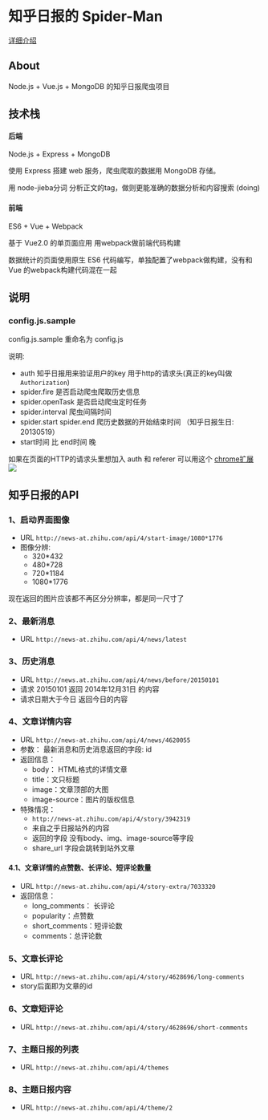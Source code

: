 # 知乎日报的 Spider-Man

[详细介绍](https://github.com/ccforward/cc/issues/45)

## About

Node.js + Vue.js + MongoDB 的知乎日报爬虫项目

## 技术栈

#### 后端

Node.js + Express + MongoDB

使用 Express 搭建 web 服务，爬虫爬取的数据用 MongoDB 存储。


用 node-jieba分词 分析正文的tag，做则更能准确的数据分析和内容搜索 (doing)

#### 前端

ES6 + Vue + Webpack

基于 Vue2.0 的单页面应用 用webpack做前端代码构建

数据统计的页面使用原生 ES6 代码编写，单独配置了webpack做构建，没有和 Vue 的webpack构建代码混在一起

## 说明


### config.js.sample

config.js.sample 重命名为 config.js

说明:

* auth 知乎日报用来验证用户的key 用于http的请求头(真正的key叫做 `Authorization`)
* spider.fire 是否启动爬虫爬取历史信息
* spider.openTask 是否启动爬虫定时任务
* spider.interval 爬虫间隔时间
* spider.start spider.end  爬历史数据的开始结束时间 （知乎日报生日: 20130519）
* start时间 比 end时间 晚

如果在页面的HTTP的请求头里想加入 auth 和 referer 可以用这个 [chrome扩展](https://github.com/ccforward/C-Header)
![](http://ww2.sinaimg.cn/large/7853084cjw1f6wvzw1utxj208w0bhjrp.jpg)

## 知乎日报的API

### 1、启动界面图像

* URL `http://news-at.zhihu.com/api/4/start-image/1080*1776`
* 图像分辨:
	* 320*432
	* 480*728
	* 720*1184
	* 1080*1776

现在返回的图片应该都不再区分分辨率，都是同一尺寸了
	
### 2、最新消息
* URL `http://news-at.zhihu.com/api/4/news/latest`


### 3、历史消息
* URL `http://news.at.zhihu.com/api/4/news/before/20150101`
* 请求 20150101 返回 2014年12月31日 的内容
* 请求日期大于今日 返回今日的内容

### 4、文章详情内容
* URL `http://news-at.zhihu.com/api/4/news/4620055`
* 参数： 最新消息和历史消息返回的字段: id
* 返回信息：
	* body： HTML格式的详情文章
	* title：文只标题
	* image：文章顶部的大图
	* image-source：图片的版权信息
* 特殊情况：
	* `http://news-at.zhihu.com/api/4/story/3942319`
	* 来自之乎日报站外的内容
	* 返回的字段 没有body、img、image-source等字段
	* share_url 字段会跳转到站外文章

#### 4.1、文章详情的点赞数、长评论、短评论数量
* URL `http://news-at.zhihu.com/api/4/story-extra/7033320`
* 返回信息：
	* long_comments： 长评论
	* popularity：点赞数
	* short_comments：短评论数
	* comments：总评论数

### 5、文章长评论
* URL `http://news-at.zhihu.com/api/4/story/4628696/long-comments` 
* story后面即为文章的id

### 6、文章短评论
* URL `http://news-at.zhihu.com/api/4/story/4628696/short-comments` 

### 7、主题日报的列表
* URL `http://news-at.zhihu.com/api/4/themes`

### 8、主题日报内容
* URL `http://news-at.zhihu.com/api/4/theme/2`





